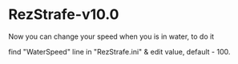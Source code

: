 # RezStrafe-v10.0
Now you can change your speed when you is in water, to do it

find "WaterSpeed" line in "RezStrafe.ini" & edit value, default - 100.
